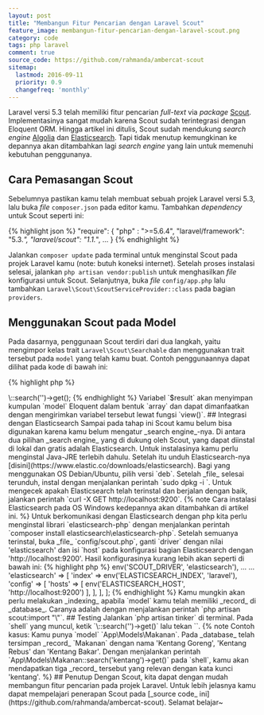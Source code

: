 ```yaml
---
layout: post
title: "Membangun Fitur Pencarian dengan Laravel Scout"
feature_image: membangun-fitur-pencarian-dengan-laravel-scout.png
category: code
tags: php laravel 
comment: true
source_code: https://github.com/rahmanda/ambercat-scout
sitemap:
  lastmod: 2016-09-11
  priority: 0.9
  changefreq: 'monthly'
---  
```


Laravel versi 5.3 telah memiliki fitur pencarian _full-text_ via _package_ [Scout](https://github.com/laravel/scout). Implementasinya sangat mudah karena Scout sudah terintegrasi dengan Eloquent ORM. Hingga artikel ini ditulis, Scout sudah mendukung _search engine_ [Algolia](https://www.algolia.com) dan [Elasticsearch](https://www.elastic.co/products/elasticsearch). Tapi tidak menutup kemungkinan ke depannya akan ditambahkan lagi _search engine_ yang lain untuk memenuhi kebutuhan penggunanya.  

## Cara Pemasangan Scout  
Sebelumnya pastikan kamu telah membuat sebuah projek Laravel versi 5.3, lalu buka _file_ `composer.json` pada editor kamu. Tambahkan _dependency_ untuk Scout seperti ini:  

{% highlight json %}
"require": {
        "php"              : ">=5.6.4",
        "laravel/framework": "5.3.*",
        "laravel/scout": "1.1.*",
		...
}
{% endhighlight %}  

Jalankan `composer update` pada terminal untuk menginstal Scout pada projek Laravel kamu (note: butuh koneksi internet). Setelah proses instalasi selesai, jalankan `php artisan vendor:publish` untuk menghasilkan _file_ konfigurasi untuk Scout. Selanjutnya, buka _file_ `config/app.php` lalu tambahkan `Laravel\Scout\ScoutServiceProvider::class` pada bagian `providers`.  

## Menggunakan Scout pada Model  
Pada dasarnya, penggunaan Scout terdiri dari dua langkah, yaitu mengimpor kelas trait `Laravel\Scout\Searchable` dan menggunakan trait tersebut pada `model` yang telah kamu buat. Contoh penggunaannya dapat dilihat pada kode di bawah ini:  

{% highlight php %}
<?php

namespace App;

use Laravel\Scout\Searchable;
use Illuminate\Database\Eloquent\Model;

class Modelku extends Model
{
	use Searchable;
}
{% endhighlight %}  

## Melakukan Pencarian  
Untuk melakukan pencarian, kamu bisa menambahkan kode di bawah ini di suatu _method_ di `controller`:  

{% highlight php %}
$result = <Nama Namespace>\<Nama Model>::search('<kueri pencarian>')->get();
{% endhighlight %}  

Variabel `$result` akan menyimpan kumpulan `model` Eloquent dalam bentuk `array` dan dapat dimanfaatkan dengan mengirimkan variabel tersebut lewat fungsi `view()`.  

## Integrasi dengan Elasticsearch  
Sampai pada tahap ini Scout kamu belum bisa digunakan karena kamu belum mengatur _search engine_-nya. Di antara dua pilihan _search engine_ yang di dukung oleh Scout, yang dapat diinstal di lokal dan gratis adalah Elasticsearch. Untuk instalasinya kamu perlu menginstal Java-JRE terlebih dahulu. Setelah itu unduh Elasticsearch-nya [disini](https://www.elastic.co/downloads/elasticsearch). Bagi yang menggunakan OS Debian/Ubuntu, pilih versi `deb`. Setelah _file_ selesai terunduh, instal dengan menjalankan perintah `sudo dpkg -i <nama-file-elasticsearch.deb>`. Untuk mengecek apakah Elasticsearch telah terinstal dan berjalan dengan baik, jalankan perintah `curl -X GET http://localhost:9200`.  

{% note Cara instalasi Elasticsearch pada OS Windows kedepannya akan ditambahkan di artikel ini. %}  

Untuk berkomunikasi dengan Elasticsearch dengan php kita perlu menginstal librari `elasticsearch-php` dengan menjalankan perintah `composer install elasticsearch\elasticsearch-php`.  

Setelah semuanya terinstal, buka _file_ `config/scout.php`, ganti `driver` dengan nilai 'elasticsearch' dan isi `host` pada konfigurasi bagian Elasticsearch dengan 'http://localhost:9200'. Hasil konfigurasinya kurang lebih akan seperti di bawah ini:  

{% highlight php %}
<?php

return [

    /*
    |--------------------------------------------------------------------------
    | Default Search Engine
    |--------------------------------------------------------------------------
    |
    | This option controls the default search connection that gets used while
    | using Laravel Scout. This connection is used when syncing all models
    | to the search service. You should adjust this based on your needs.
    |
    | Supported: "algolia", "null"
    |
    */

    'driver' => env('SCOUT_DRIVER', 'elasticsearch'),
	
	...
	...
	
    'elasticsearch' => [
        'index' => env('ELASTICSEARCH_INDEX', 'laravel'),

        'config' => [
            'hosts' => [
                env('ELASTICSEARCH_HOST', 'http://localhost:9200')
            ],
        ],
    ],

];
{% endhighlight %}

Kamu mungkin akan perlu melakukan _indexing_ apabila `model` kamu telah memiliki _record_ di _database_. Caranya adalah dengan menjalankan perintah `php artisan scout:import "<Nama Namespace>\<Nama Model>"`.  

## Testing  
Jalankan `php artisan tinker` di terminal. Pada `shell` yang muncul, ketik `<Nama Namespace>\<Nama Model>::search('<kata kunci pencarian>')->get()` lalu tekan `<enter>`.  

{% note Contoh kasus: Kamu punya `model` `App\Models\Makanan`. Pada _database_ telah tersimpan _record_ `Makanan` dengan nama 'Kentang Goreng', 'Kentang Rebus' dan 'Kentang Bakar'. Dengan menjalankan perintah `App\Models\Makanan::search('kentang')->get()` pada `shell`, kamu akan mendapatkan tiga _record_ tersebut yang relevan dengan kata kunci 'kentang'. %}  

## Penutup  
Dengan Scout, kita dapat dengan mudah membangun fitur pencarian pada projek Laravel. Untuk lebih jelasnya kamu dapat mempelajari penerapan Scout pada [_source code_ ini](https://github.com/rahmanda/ambercat-scout). Selamat belajar~
